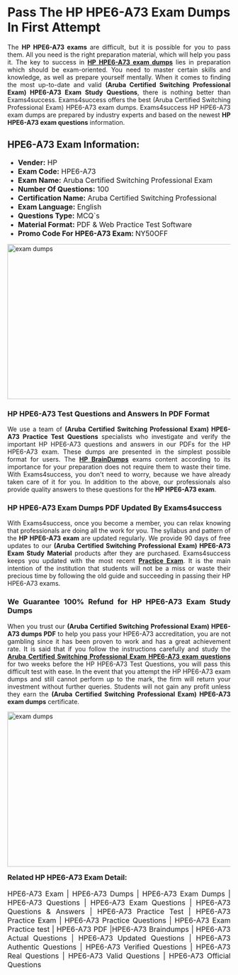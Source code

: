 <h1><strong><strong>Pass The HP HPE6-A73 Exam Dumps In First Attempt</strong></strong></h1> <p style="text-align:justify">The <strong>HP HPE6-A73 exams</strong> are difficult, but it is possible for you to pass them. All you need is the right preparation material, which will help you pass it. The key to success in <a href="https://www.exams4success.com/hp/hpe6-a73-pdf-exam-dumps"><strong>HP HPE6-A73 exam dumps</strong></a> lies in preparation which should be exam-oriented. You need to master certain skills and knowledge, as well as prepare yourself mentally. When it comes to finding the most up-to-date and valid <strong>(Aruba Certified Switching Professional Exam) HPE6-A73 Exam Study Questions</strong>, there is nothing better than Exams4success. Exams4success offers the best (Aruba Certified Switching Professional Exam) HPE6-A73 exam dumps. Exams4success HP HPE6-A73 exam dumps are prepared by industry experts and based on the newest <strong>HP HPE6-A73 exam questions</strong> information.</p> <h2><strong><strong>HPE6-A73 Exam Information:</strong></strong></h2> <ul> <li><span style="font-size:16px"><strong>Vender:</strong> HP</span></li> <li><span style="font-size:16px"><strong>Exam Code:</strong> HPE6-A73</span></li> <li><span style="font-size:16px"><strong>Exam Name:</strong> Aruba Certified Switching Professional Exam</span></li> <li><span style="font-size:16px"><strong>Number Of Questions:</strong> 100</span></li> <li><span style="font-size:16px"><strong>Certification Name:</strong> Aruba Certified Switching Professional</span></li> <li><span style="font-size:16px"><strong>Exam Language:</strong> English</span></li> <li><span style="font-size:16px"><strong>Questions Type:</strong> MCQ`s</span></li> <li><span style="font-size:16px"><strong>Material Format:</strong> PDF & Web Practice Test Software</span></li> <li><span style="font-size:16px"><strong>Promo Code For HPE6-A73 Exam: </strong>NY50OFF</span></li> </ul> <p><a href="https://www.exams4success.com/hp/hpe6-a73-pdf-exam-dumps" rel="no-follow"><img alt="exam dumps" src="https://www.certcollections.com/uploads/content/infrist1.png" style="height:350px; width:750px" /></a></p> <h3><strong>HP HPE6-A73 Test Questions and Answers In PDF Format</strong></h3> <p style="text-align:justify">We use a team of <strong>(Aruba Certified Switching Professional Exam) HPE6-A73 Practice Test Questions</strong> specialists who investigate and verify the important HP HPE6-A73 questions and answers in our PDFs for the HP HPE6-A73 exam. These dumps are presented in the simplest possible format for users. The <a href="https://www.exams4success.com/hp-exam-dumps"><strong>HP BrainDumps</strong></a> exams content according to its importance for your preparation does not require them to waste their time. With Exams4success, you don't need to worry, because we have already taken care of it for you. In addition to the above, our professionals also provide quality answers to these questions for the<strong> HP HPE6-A73 exam</strong>.</p> <h3><strong> HP HPE6-A73 Exam Dumps PDF Updated By Exams4success</strong></h3> <p style="text-align:justify">With Exams4success, once you become a member, you can relax knowing that professionals are doing all the work for you. The syllabus and pattern of the <strong>HP HPE6-A73 exam </strong>are updated regularly. We provide 90 days of free updates to our <strong>(Aruba Certified Switching Professional Exam) HPE6-A73 Exam Study Material</strong> products after they are purchased. Exams4success keeps you updated with the most recent <a href="https://www.exams4success.com/"><strong>Practice Exam</strong></a>. It is the main intention of the institution that students will not be a miss or waste their precious time by following the old guide and succeeding in passing their HP HPE6-A73 exams.</p> <h3 style="text-align:justify"><strong>We Guarantee 100% Refund for HP HPE6-A73 Exam Study Dumps</strong></h3> <p style="text-align:justify">When you trust our <strong>(Aruba Certified Switching Professional Exam) HPE6-A73 dumps PDF</strong> to help you pass your HPE6-A73 accreditation, you are not gambling since it has been proven to work and has a great achievement rate. It is said that if you follow the instructions carefully and study the <a href="https://www.exams4success.com/hp/hpe6-a73-pdf-exam-dumps"><strong>Aruba Certified Switching Professional Exam HPE6-A73 exam questions</strong></a> for two weeks before the HP HPE6-A73 Test Questions, you will pass this difficult test with ease. In the event that you attempt the HP HPE6-A73 exam dumps and still cannot perform up to the mark, the firm will return your investment without further queries. Students will not gain any profit unless they earn the <strong>(Aruba Certified Switching Professional Exam) HPE6-A73 exam dumps</strong> certificate.</p> <p style="text-align:justify"><a href="https://www.exams4success.com/hp/hpe6-a73-pdf-exam-dumps" rel="no-follow"><img alt="exam dumps" src="https://www.certcollections.com/uploads/content/free_demo1.png" style="height:350px; width:750px" /></a></p> <p style="text-align:justify"><span style="font-size:16px"><strong>Related HP HPE6-A73 Exam Detail:</strong></span><br /> <br /> <span style="font-size:16px">HPE6-A73 Exam | HPE6-A73 Dumps | HPE6-A73 Exam Dumps | HPE6-A73 Questions | HPE6-A73 Exam Questions | HPE6-A73 Questions & Answers | HPE6-A73 Practice Test | HPE6-A73 Practice Exam | HPE6-A73 Practice Questions | HPE6-A73 Exam Practice test | HPE6-A73 PDF |HPE6-A73 Braindumps | HPE6-A73 Actual Questions | HPE6-A73 Updated Questions | HPE6-A73 Authentic Questions | HPE6-A73 Verified Questions | HPE6-A73 Real Questions | HPE6-A73 Valid Questions | HPE6-A73 Official Questions</span></p>
